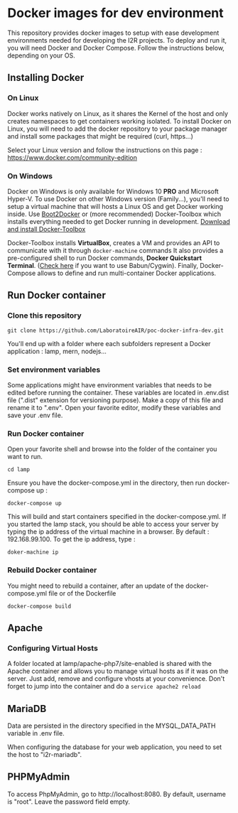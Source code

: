 # Docker images for dev environment
This repository provides docker images to setup with ease development environments needed for developing the I2R projects.
To deploy and run it, you will need Docker and Docker Compose. Follow the instructions below, depending on your OS.

## Installing Docker
### On Linux
Docker works natively on Linux, as it shares the Kernel of the host and only creates namespaces to get containers working isolated.
To install Docker on Linux, you will need to add the docker repository to your package manager and install some packages that 
might be required (curl, https...)

Select your Linux version and follow the instructions on this page : 
https://www.docker.com/community-edition

### On Windows
Docker on Windows is only available for Windows 10 **PRO** and Microsoft Hyper-V. 
To use Docker on other Windows version (Family...), you'll need to setup a virtual machine that will hosts a Linux OS and get Docker 
working inside. 
Use [Boot2Docker](http://boot2docker.io/) or (more recommended) Docker-Toolbox which installs everything needed to get Docker running 
in development. [Download and install Docker-Toolbox](https://www.docker.com/products/docker-toolbox) 

Docker-Toolbox installs **VirtualBox**, creates a VM and provides an API to communicate with it through ```docker-machine``` commands
It also provides a pre-configured shell to run Docker commands,  **Docker Quickstart Terminal**. 
([Check here](https://github.com/tiangolo/babun-docker) if you want to use Babun/Cygwin).
Finally, Docker-Compose allows to define and run multi-container Docker applications.

## Run Docker container
### Clone this repository
```shell
git clone https://github.com/LaboratoireAIR/poc-docker-infra-dev.git
```
You'll end up with a folder where each subfolders represent a Docker application : lamp, mern, nodejs...

### Set environment variables
Some applications might have environment variables that needs to be edited before running the container. These variables are located in 
.env.dist file (".dist" extension for versioning purpose). 
Make a copy of this file and rename it to ".env". Open your favorite editor, modify these variables and save your .env file.

### Run Docker container
Open your favorite shell and browse into the folder of the container you want to run. 
```shell
cd lamp
```

Ensure you have the docker-compose.yml in the directory, then run docker-compose up : 
```shell
docker-compose up
```

This will build and start containers specified in the docker-compose.yml. 
If you started the lamp stack, you should be able to access your server by typing the ip address 
of the virtual machine in a browser. By default : 192.168.99.100. To get the ip address, type : 
```shell
doker-machine ip
```

### Rebuild Docker container
You might need to rebuild a container, after an update of the docker-compose.yml file or of the Dockerfile
```shell
docker-compose build
```

## Apache
### Configuring Virtual Hosts
A folder located at lamp/apache-php7/site-enabled is shared with the Apache container and allows you to manage virtual hosts as if it was on the server. Just add, remove and configure vhosts at your convenience. Don't forget to jump into the container and do a ``service apache2 reload``

## MariaDB

Data are persisted in the directory specified in the MYSQL_DATA_PATH variable in .env file.

When configuring the database for your web application, you need to set the host to "i2r-mariadb". 

## PHPMyAdmin
To access PhpMyAdmin, go to http://localhost:8080. By default, username is "root". Leave the password field empty.